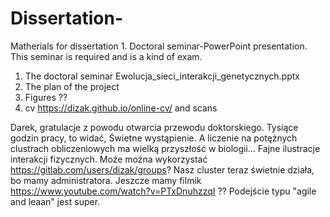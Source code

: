 # Dissertation-
Matherials for dissertation 1. Doctoral seminar-PowerPoint presentation. This seminar is required and is a kind of exam.
1. The doctoral seminar Ewolucja_sieci_interakcji_genetycznych.pptx
2. The plan of the project
3. Figures ??
4. cv https://dizak.github.io/online-cv/ and scans

Darek, gratulacje z powodu otwarcia przewodu doktorskiego. Tysiące godzin pracy, to widać, Świetne wystąpienie. A liczenie na potężnych clustrach obliczeniowych ma wielką przyszłość w biologii... Fajne ilustracje interakcji fizycznych.
Może można wykorzystać https://gitlab.com/users/dizak/groups? 
Nasz cluster teraz świetnie działa, bo mamy administratora.
Jeszcze mamy filmik https://www.youtube.com/watch?v=PTxDnuhzzqI ??
Podejście typu "agile and leaan" jest super.
